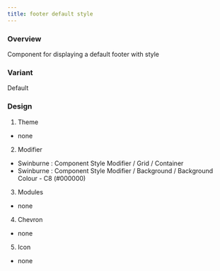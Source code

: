 ```yaml
---
title: footer default style
---
```

### Overview
  Component for displaying a default footer with style
### Variant
  Default
### Design
1. Theme
 * none
2. Modifier
 * Swinburne : Component Style Modifier / Grid / Container
 * Swinburne : Component Style Modifier / Background / Background Colour - C8 (#000000)
3. Modules
 * none
4. Chevron
 * none
5. Icon
 * none


